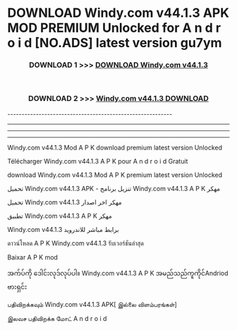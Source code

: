 # DOWNLOAD Windy.com v44.1.3 APK MOD PREMIUM Unlocked for A n d r o i d [NO.ADS] latest version gu7ym 



<div align="center">

<h3>DOWNLOAD 1 >>> <a href="https://getmod2.web.app/?judul=Windy.com v44.1.3">DOWNLOAD Windy.com v44.1.3</a></h3><br>

<h3>DOWNLOAD 2 >>> <a href="https://getmod2.web.app/?judul=Windy.com v44.1.3">Windy.com v44.1.3 DOWNLOAD </a></h3>

</div>
----------------------------------------------------------

----------------------------------------------------------

----------------------------------------------------------

----------------------------------------------------------

Windy.com v44.1.3 Mod A P K download premium latest version Unlocked

Télécharger Windy.com v44.1.3 A P K pour A n d r o i d Gratuit

download Windy.com v44.1.3 Mod A P K premium latest version Unlocked

تحميل Windy.com v44.1.3 APK - تنزيل برنامج Windy.com v44.1.3 A P K مهكر

تحميل Windy.com v44.1.3 مهكر اخر اصدار

تطبيق Windy.com v44.1.3 A P K مهكر

Windy.com v44.1.3 برابط مباشر للاندرويد

ดาวน์โหลด A P K Windy.com v44.1.3 รับเวอร์ชันล่าสุด

Baixar A P K mod

အက်ပ်ကို ဒေါင်းလုဒ်လုပ်ပါ။ Windy.com v44.1.3 A P K အမည်သည်ကူကိုင်Andriod ဗားရှင်း

பதிவிறக்கவும் Windy.com v44.1.3 APK[ இல்லை விளம்பரங்கள்] 
 
இலவச பதிவிறக்க மோட் A n d r o i d



